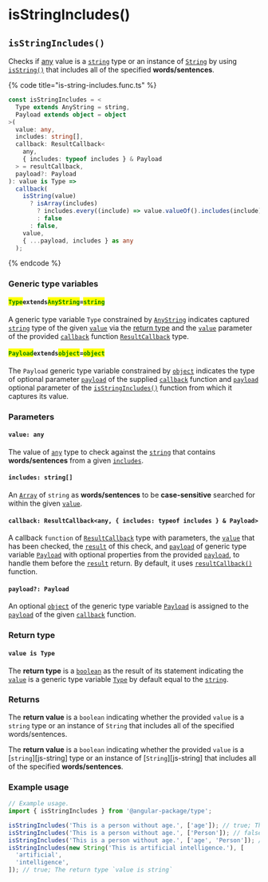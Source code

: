 # isStringIncludes()

## `isStringIncludes()`

Checks if [any](https://www.typescriptlang.org/docs/handbook/basic-types.html#any) value is a [`string`](https://developer.mozilla.org/en-US/docs/Web/JavaScript/Reference/Global\_Objects/String) type or an instance of [`String`](https://developer.mozilla.org/en-US/docs/Web/JavaScript/Reference/Global\_Objects/String) by using [`isString()`](isstring.md) that includes all of the specified **words/sentences**.

{% code title="is-string-includes.func.ts" %}
```typescript
const isStringIncludes = <
  Type extends AnyString = string,
  Payload extends object = object
>(
  value: any,
  includes: string[],
  callback: ResultCallback<
    any,
    { includes: typeof includes } & Payload
  > = resultCallback,
  payload?: Payload
): value is Type =>
  callback(
    isString(value)
      ? isArray(includes)
        ? includes.every((include) => value.valueOf().includes(include))
        : false
      : false,
    value,
    { ...payload, includes } as any
  );
```
{% endcode %}

### Generic type variables

#### <mark style="color:green;">**`Type`**</mark>**`extends`**<mark style="color:green;">**`AnyString`**</mark>**`=`**<mark style="color:green;">**`string`**</mark>

A generic type variable `Type` constrained by [`AnyString`](../types/anystring.md) indicates captured [`string`](https://www.typescriptlang.org/docs/handbook/basic-types.html#string) type of the given [`value`](isstringincludes.md#value-any) via the [return type](isstringincludes.md#return-type) and the [`value`](../types/resultcallback.md#value-value) parameter of the provided [`callback`](isstringincludes.md#callback-resultcallback-less-than-any-minmax-less-than-min-max-greater-than-and-payload-greater-than) function [`ResultCallback`](../types/resultcallback.md) type.

#### <mark style="color:green;">**`Payload`**</mark>**`extends`**<mark style="color:green;">**`object`**</mark>**`=`**<mark style="color:green;">**`object`**</mark>

The `Payload` generic type variable constrained by [`object`](https://www.typescriptlang.org/docs/handbook/basic-types.html#object) indicates the type of optional parameter [`payload`](../types/resultcallback.md#payload-payload) of the supplied [`callback`](isstringincludes.md#callback-resultcallback-less-than-any-payload-greater-than) function and [`payload`](isstringincludes.md#payload-payload) optional parameter of the [`isStringIncludes()`](isstringincludes.md#isstringincludes) function from which it captures its value.

### Parameters

#### `value: any`

The value of [`any`](https://www.typescriptlang.org/docs/handbook/2/everyday-types.html#any) type to check against the [`string`](https://developer.mozilla.org/en-US/docs/Web/JavaScript/Reference/Global\_Objects/String) that contains **words/sentences** from a given [`includes`](isstringincludes.md#includes-string).

#### `includes: string[]`

An [`Array`](https://developer.mozilla.org/en-US/docs/Web/JavaScript/Reference/Global\_Objects/String) of `string` as **words/sentences** to be **case-sensitive** searched for within the given [`value`](isstringincludes.md#value-any).

#### `callback: ResultCallback<any, { includes: typeof includes } & Payload>`

A callback `function` of [`ResultCallback`](../types/resultcallback.md) type with parameters, the [`value`](isstringincludes.md#value-any) that has been checked, the [`result`](../types/resultcallback.md#result-boolean) of this check, and [`payload`](../types/resultcallback.md#payload-payload) of generic type variable [`Payload`](isstringincludes.md#payloadextendsobject) with optional properties from the provided [`payload`](isstringincludes.md#payload-payload), to handle them before the [`result`](../types/resultcallback.md#result-boolean) return. By default, it uses [`resultCallback()`](../helper/resultcallback.md) function.

#### `payload?: Payload`

An optional [`object`](https://developer.mozilla.org/en-US/docs/Web/JavaScript/Reference/Global\_Objects/Object) of the generic type variable [`Payload`](isstringincludes.md#payloadextendsobject) is assigned to the [`payload`](../types/resultcallback.md#payload-payload) of the given [`callback`](isstringincludes.md#callback-resultcallback-less-than-any-payload-greater-than) function.

### Return type

#### `value is Type`

The **return type** is a [`boolean`](https://www.typescriptlang.org/docs/handbook/basic-types.html#boolean) as the result of its statement indicating the [`value`](isstringincludes.md#value-any) is a generic type variable [`Type`](isstringincludes.md#typeextendsanystring-string) by default equal to the [`string`](https://www.typescriptlang.org/docs/handbook/basic-types.html#string).

### Returns

The **return value** is a `boolean` indicating whether the provided `value` is a `string` type or an instance of `String` that includes all of the specified words/sentences.

The **return value** is a `boolean` indicating whether the provided `value` is a \[`string`]\[js-string] type or an instance of \[`String`]\[js-string] that includes all of the specified **words/sentences**.

### Example usage

```typescript
// Example usage.
import { isStringIncludes } from '@angular-package/type';

isStringIncludes('This is a person without age.', ['age']); // true; The return type `value is string`
isStringIncludes('This is a person without age.', ['Person']); // false; The return type `value is string`
isStringIncludes('This is a person without age.', ['age', 'Person']); // false; The return type `value is string`
isStringIncludes(new String('This is artificial intelligence.'), [
  'artificial',
  'intelligence',
]); // true; The return type `value is string`
```
